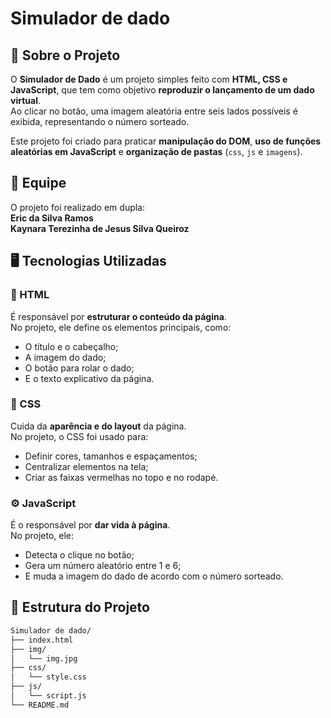 # Simulador de dado

## 🎲 Sobre o Projeto

O **Simulador de Dado** é um projeto simples feito com **HTML, CSS e JavaScript**, que tem como objetivo **reproduzir o lançamento de um dado virtual**.  
Ao clicar no botão, uma imagem aleatória entre seis lados possíveis é exibida, representando o número sorteado.  

Este projeto foi criado para praticar **manipulação do DOM**, **uso de funções aleatórias em JavaScript** e **organização de pastas** (`css`, `js` e `imagens`).

## 👥 Equipe

O projeto foi realizado em dupla:  
**Eric da Silva Ramos**  
**Kaynara Terezinha de Jesus Silva Queiroz**

## 🖥️ Tecnologias Utilizadas

### 🧱 HTML  
É responsável por **estruturar o conteúdo da página**.  
No projeto, ele define os elementos principais, como:  
- O título e o cabeçalho;  
- A imagem do dado;  
- O botão para rolar o dado;  
- E o texto explicativo da página.  

### 🎨 CSS  
Cuida da **aparência e do layout** da página.  
No projeto, o CSS foi usado para:  
- Definir cores, tamanhos e espaçamentos;  
- Centralizar elementos na tela;  
- Criar as faixas vermelhas no topo e no rodapé.  

### ⚙️ JavaScript  
É o responsável por **dar vida à página**.  
No projeto, ele:  
- Detecta o clique no botão;  
- Gera um número aleatório entre 1 e 6;  
- E muda a imagem do dado de acordo com o número sorteado.  


## 📂 Estrutura do Projeto

```bash
Simulador de dado/
├── index.html
├── img/
│   └── img.jpg
├── css/
│   └── style.css
├── js/
│   └── script.js
└── README.md


